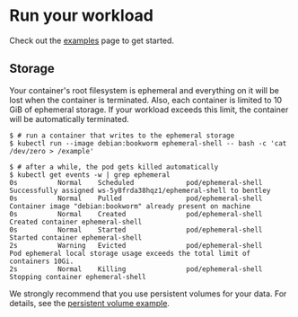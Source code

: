 # Run your workload

Check out the [examples][examples] page to get started.

[examples]: run-workload-examples.md

## Storage

Your container's root filesystem is ephemeral and everything on it will be lost
when the container is terminated. Also, each container is limited to 10 GiB of
ephemeral storage. If your workload exceeds this limit, the container will be
automatically terminated.

```console
$ # run a container that writes to the ephemeral storage
$ kubectl run --image debian:bookworm ephemeral-shell -- bash -c 'cat /dev/zero > /example'

$ # after a while, the pod gets killed automatically
$ kubectl get events -w | grep ephemeral
0s          Normal    Scheduled             pod/ephemeral-shell           Successfully assigned ws-5y8frda38hqz1/ephemeral-shell to bentley
0s          Normal    Pulled                pod/ephemeral-shell           Container image "debian:bookworm" already present on machine
0s          Normal    Created               pod/ephemeral-shell           Created container ephemeral-shell
0s          Normal    Started               pod/ephemeral-shell           Started container ephemeral-shell
2s          Warning   Evicted               pod/ephemeral-shell           Pod ephemeral local storage usage exceeds the total limit of containers 10Gi.
2s          Normal    Killing               pod/ephemeral-shell           Stopping container ephemeral-shell
```

We strongly recommend that you use persistent volumes for your data. For
details, see the [persistent volume example][examples-pv].

[examples-pv]: run-workload-examples.md#persistent-volume
